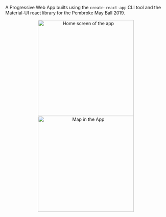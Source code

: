 A Progressive Web App builts using the `create-react-app` CLI tool and the Material-UI react library for the Pembroke May Ball 2019. 

<p align="center">
<image alt="Home screen of the app" src="./app1.PNG" width="300"/>
<image alt="Map in the App" src="./app2.PNG" width="300" />
</p>

